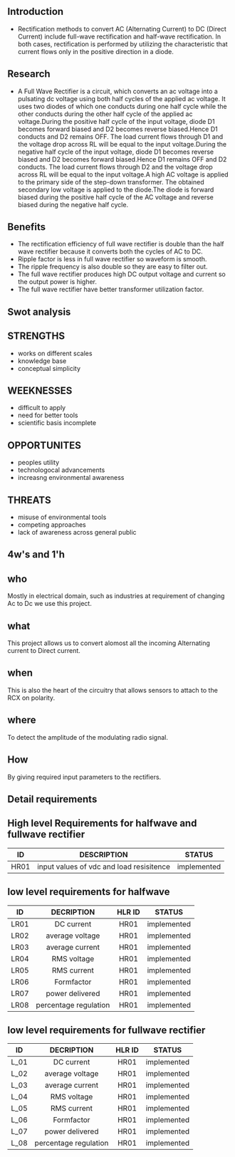## Introduction
* Rectification methods to convert AC (Alternating Current) to DC (Direct Current) include full-wave rectification and half-wave rectification. In both cases, rectification is performed by utilizing the characteristic that current flows only in the positive direction in a diode.
## Research 
* A Full Wave Rectifier is a circuit, which converts an ac voltage into a pulsating dc voltage using both half cycles of the applied ac voltage. It uses two diodes of which one conducts during one half cycle while the other conducts during the other half cycle of the applied ac voltage.During the positive half cycle of the input voltage, diode D1 becomes forward biased and D2 becomes reverse biased.Hence D1 conducts and D2 remains OFF. The load current flows through D1 and the voltage drop across RL will be equal to the input voltage.During the negative half cycle of the input voltage, diode D1 becomes reverse biased and D2 becomes forward biased.Hence D1 remains OFF and D2 conducts. The load current flows through D2 and the voltage drop across RL will be equal to the input voltage.A high AC voltage is applied to the primary side of the step-down transformer. The obtained secondary low voltage is applied to the diode.The diode is forward biased during the positive half cycle of the AC voltage and reverse biased during the negative half cycle.
## Benefits
* The rectification efficiency of full wave rectifier is double than the half wave rectifier because it converts both the cycles of AC to DC.
* Ripple factor is less in full wave rectifier so waveform is smooth.
* The ripple frequency is also double so they are easy to filter out.
* The full wave rectifier produces high DC output voltage and current so the output power is higher.
* The full wave rectifier have better transformer utilization factor.
## Swot analysis
## STRENGTHS
* works on different scales
* knowledge base
* conceptual simplicity
## WEEKNESSES
* difficult to apply
* need for better tools
* scientific basis incomplete
## OPPORTUNITES
* peoples utility
* technologocal advancements
* increasng environmental awareness
## THREATS
* misuse of environmental tools
* competing approaches
* lack of awareness across general public
## 4w's and 1'h
## who
Mostly in electrical domain, such as industries at requirement of changing Ac to Dc we use this project.
## what 
This project allows us to convert alomost all the incoming Alternating current to Direct current. 
## when
This is also the heart of the circuitry that allows sensors to attach to the RCX on polarity.
## where
To detect the amplitude of the modulating radio signal.
## How
By giving required input parameters to the rectifiers.

## Detail requirements

## High level Requirements for halfwave and fullwave rectifier

| ID | DESCRIPTION | STATUS |
| :--: | :----: | :----: |
| HR01 | input values of vdc and load resisitence | implemented |

## low level requirements for halfwave 

| ID | DECRIPTION | HLR ID | STATUS |
| :--: | :----:| :----: | :----: |
| LR01 | DC current | HR01 | implemented | 
| LR02 | average voltage | HR01 | implemented | 
| LR03 | average current | HR01 | implemented |
| LR04 | RMS  voltage | HR01 | implemented |
| LR05 | RMS current | HR01 | implemented |
| LR06 | Formfactor | HR01 | implemented |
| LR07 | power delivered| HR01 | implemented |
| LR08 | percentage regulation | HR01 | implemented | 

## low level requirements for fullwave rectifier

| ID | DECRIPTION | HLR ID | STATUS |
| :--: | :----:| :----: | :----: |
| L_01 | DC current | HR01 | implemented | 
| L_02 | average voltage | HR01 | implemented | 
| L_03 | average current | HR01 | implemented |
| L_04 | RMS  voltage | HR01 | implemented |
| L_05 | RMS current | HR01 | implemented |
| L_06 | Formfactor | HR01 | implemented |
| L_07 | power delivered| HR01 | implemented |
| L_08 | percentage regulation | HR01 | implemented | 